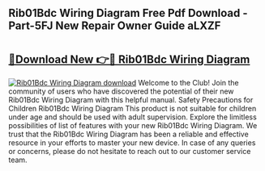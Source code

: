 ## Rib01Bdc Wiring Diagram Free Pdf Download - Part-5FJ New Repair Owner Guide aLXZF

# <h2><a href="http://dftmris.blite.top/?on=Rib01Bdc+Wiring+Diagram">🔗Download New 👉🔴 Rib01Bdc Wiring Diagram</a></h2>

[![Rib01Bdc Wiring Diagram download](https://i.imgur.com/lujVjoI.png)](http://dftmris.blite.top/?on=Rib01Bdc+Wiring+Diagram)
Welcome to the Club! Join the community of users who have discovered the potential of their new Rib01Bdc Wiring Diagram with this helpful manual. Safety Precautions for Children Rib01Bdc Wiring Diagram This product is not suitable for children under age and should be used with adult supervision. Explore the limitless possibilities of list of features with your new Rib01Bdc Wiring Diagram. We trust that the Rib01Bdc Wiring Diagram has been a reliable and effective resource in your efforts to master your new device. In case of any queries or concerns, please do not hesitate to reach out to our customer service team.
